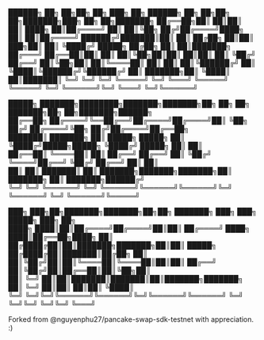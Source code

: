 ██████╗ ██╗  ██╗██╗   ██╗    ███╗   ██╗ ██████╗ ██╗   ██╗██╗   ██╗███████╗███╗   ██╗    ██╗███████╗
██╔══██╗██║  ██║██║   ██║    ████╗  ██║██╔════╝ ██║   ██║╚██╗ ██╔╝██╔════╝████╗  ██║    ██║██╔════╝
██████╔╝███████║██║   ██║    ██╔██╗ ██║██║  ███╗██║   ██║ ╚████╔╝ █████╗  ██╔██╗ ██║    ██║███████╗
██╔═══╝ ██╔══██║██║   ██║    ██║╚██╗██║██║   ██║██║   ██║  ╚██╔╝  ██╔══╝  ██║╚██╗██║    ██║╚════██║
██║     ██║  ██║╚██████╔╝    ██║ ╚████║╚██████╔╝╚██████╔╝   ██║   ███████╗██║ ╚████║    ██║███████║
╚═╝     ╚═╝  ╚═╝ ╚═════╝     ╚═╝  ╚═══╝ ╚═════╝  ╚═════╝    ╚═╝   ╚══════╝╚═╝  ╚═══╝    ╚═╝╚══════╝
                                                                                                   
 █████╗     ███████╗████████╗███████╗███████╗██╗  ██╗   ██╗     ███████╗██╗   ██╗███████╗██████╗   
██╔══██╗    ██╔════╝╚══██╔══╝██╔════╝██╔════╝██║  ╚██╗ ██╔╝     ██╔════╝╚██╗ ██╔╝██╔════╝██╔══██╗  
███████║    ███████╗   ██║   █████╗  █████╗  ██║   ╚████╔╝█████╗█████╗   ╚████╔╝ █████╗  ██║  ██║  
██╔══██║    ╚════██║   ██║   ██╔══╝  ██╔══╝  ██║    ╚██╔╝ ╚════╝██╔══╝    ╚██╔╝  ██╔══╝  ██║  ██║  
██║  ██║    ███████║   ██║   ███████╗███████╗███████╗██║        ███████╗   ██║   ███████╗██████╔╝  
╚═╝  ╚═╝    ╚══════╝   ╚═╝   ╚══════╝╚══════╝╚══════╝╚═╝        ╚══════╝   ╚═╝   ╚══════╝╚═════╝   
                                                                                                   
███╗   ███╗██╗███████╗███████╗██╗██╗     ███████╗    ███╗   ███╗ █████╗ ███╗   ██╗                 
████╗ ████║██║██╔════╝██╔════╝██║██║     ██╔════╝    ████╗ ████║██╔══██╗████╗  ██║                 
██╔████╔██║██║███████╗███████╗██║██║     █████╗      ██╔████╔██║███████║██╔██╗ ██║                 
██║╚██╔╝██║██║╚════██║╚════██║██║██║     ██╔══╝      ██║╚██╔╝██║██╔══██║██║╚██╗██║                 
██║ ╚═╝ ██║██║███████║███████║██║███████╗███████╗    ██║ ╚═╝ ██║██║  ██║██║ ╚████║                 
╚═╝     ╚═╝╚═╝╚══════╝╚══════╝╚═╝╚══════╝╚══════╝    ╚═╝     ╚═╝╚═╝  ╚═╝╚═╝  ╚═══╝                 

Forked from @nguyenphu27/pancake-swap-sdk-testnet with appreciation. :)
